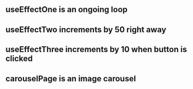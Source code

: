 ## useEffectOne is an ongoing loop

## useEffectTwo increments by 50 right away

## useEffectThree increments by 10 when button is clicked

## carouselPage is an image carousel
